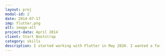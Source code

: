 ```yaml
---
layout: proj
modal-id: 2
date: 2014-07-17
img: flutter.png
alt: image-alt
project-date: April 2014
client: Start Bootstrap
category: skills
description: I started working with Flutter in May 2020. I wanted a fast and easy cross-platform option for my side projects.  
---
```


